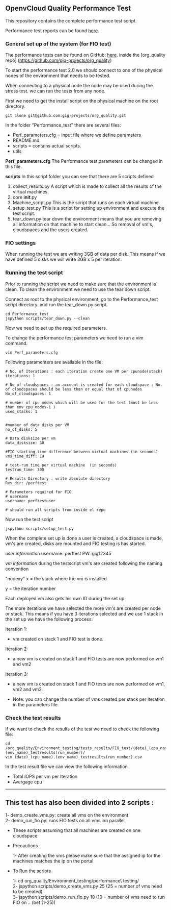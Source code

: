 ## OpenvCloud Quality Performance Test

This repository contains the complete performance test script.

Performance test reports can be found [here](https://docs.google.com/document/d/1BiSOzdzidArtnuS9oPSdsCgIGE_VczgYvzTGJ_5ys_I/edit?usp=sharing).


### General set up of the system (for FIO test)

The performance tests can be found on GitHub: [here](https://github.com/gig-projects/org_quality/tree/master/Environment%20testing/performance%20testing).
inside the [org_quality repo] (https://github.com/gig-projects/org_quality)


To start the performance test 2.0 we should connect to one of the physical nodes of the environment that needs to be tested. 

When connecting to a physical node the node may be used during the stress test. we can run the tests from any node.

First we need to get the install script on the physical machine on the root directory.
```
git clone git@github.com:gig-projects/org_quality.git
```

In the folder "Performance_test" there are several files:
- Perf_parameters.cfg  = input file where we define parameters
- README.md
- scripts  =  contains actual scripts.
- utils

**Perf_parameters.cfg**
The Performance test parameters can be changed in this file.

**scripts**
In this script folder you can see that there are 5 scripts defined
1. collect_results.py
A script which is made to collect all the results of the virtual machines.
2. core  __init__.py
3. Machine_script.py
This is the script that runs on each virtual machine.
4. setup_test.py
This is a script for setting up environment and execute the test script.
5. tear_down.py
tear down the environment means that you are removing all information on that machine to start clean... So removal of vm's, cloudspaces and the users created.

### FIO settings
When running the test we are writing 3GB of data per disk. This means if we have defined 5 disks we will write 3GB x 5 per iteration.


### Running the test script
Prior to running the script we need to make sure that the environment is clean. To clean the environment we need to use the tear down script.

Connect as root to the physical environment, go to the Performance_test script directory. and run the tear_down.py script.

```
cd Performance_test
jspython scripts/tear_down.py --clean
```
Now we need to set up the required parameters.

To change the performance test parameters we need to run a vim command.
```
vim Perf_parameters.cfg
```
Following paramenters are available in the file:
```
# No. of Iterations : each iteration create one VM per cpunode(stack)
iterations: 1

# No of cloudspaces : an account is created for each cloudspace : No. of cloudspaces should be less than or equal that of cpunodes
No_of_cloudspaces: 1

# number of cpu nodes which will be used for the test (must be less than env_cpu_nodes-1 )
used_stacks: 1


#number of data disks per VM
no_of_disks: 5

# Data disksize per vm
data_disksize: 30

#FIO starting time difference between virtual machines (in seconds)
vms_time_diff: 10

# test-rum time per virtual machine  (in seconds)
testrun_time: 300

# Results Directory : write absolute directory
Res_dir: /perftest

# Parameters required for FIO
# username
username: perftestuser

# should run all scripts from inside el repo
```
Now run the test script
```
jspython scripts/setup_test.py
```
When the complete set up is done a user is created, a cloudspace is made, vm's are created, disks are mounted and FIO testing is has started.

*user information*
username: perftest
PW: gig12345

*vm information*
during the testscript vm's are created following the naming convention

"nodexy"
x = the stack where the vm is installed

y = the iteration number

Each deployed vm also gets his own ID during the set up.

The more iterations we have selected the more vm's are created per node or stack. This means if you have 3 iterations selected and we use 1 stack in the set up we have the following process:

Iteration 1:
- vm created on stack 1 and FIO test is done.

Iteration 2:
- a new vm is created on stack 1 and FIO tests are now performed on vm1 and vm2

Iteration 3:
- a new vm is created on stack 1 and FIO tests are now performed on vm1, vm2 and vm3.

- Note: you can change the number of vms created per stack per iteration in the parameters file.

### Check the test results
If we want to check the results of the test we need to check the following file:
```
cd /org_quality/Environment_testing/tests_results/FIO_test/(date)_(cpu_name).(env_name)_testresults(run_number)/
vim (date)_(cpu_name).(env_name)_testresults(run_number).csv
```
In the test result file we can view the following information
- Total IOPS per vm per Iteration
- Avergage cpu

----------------------------------------------------
## This test has also been divided into 2 scripts :
  1- demo_create_vms.py: create all vms on the environment  
  2- demo_run_fio.py: runs FIO tests on all vms inn parallel  

- These scripts assuming that all machines are created on one cloudspace  

- Precautions

  1- After creating the vms please make sure that the assigned ip for the machines
     matches the ip on the portal  

- To Run the scripts

  1- cd org_quality/Environment_testing/performance\ testing/  
  2- jspython scripts/demo_create_vms.py 25 (25 = number of vms need to be created)  
  3- jspython scripts/demo_run_fio.py 10 (10 = number of vms need to run FIO on .. (bet (1-25))  

